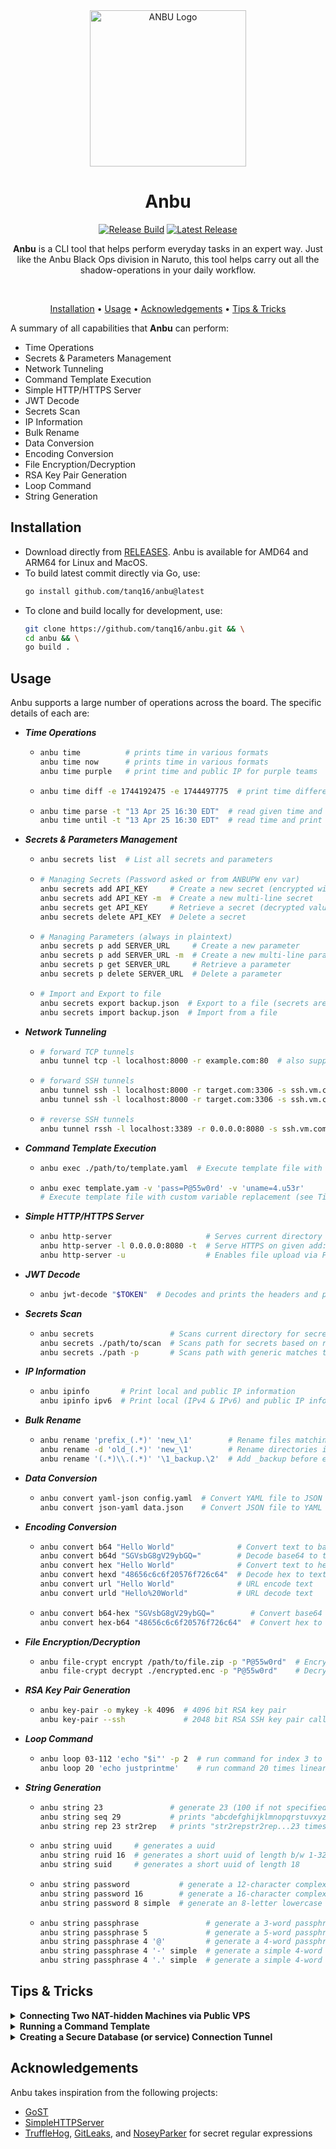 <div align="center">
  <img src=".github/assets/logo.png" alt="ANBU Logo" width="250"/>

  <h1 align="center">Anbu</h1>

  <a href="https://github.com/tanq16/anbu/actions/workflows/release.yml"><img src="https://github.com/tanq16/anbu/actions/workflows/release.yml/badge.svg" alt="Release Build"></a>&nbsp;<a href="https://github.com/tanq16/anbu/releases/latest"><img src="https://img.shields.io/github/v/release/tanq16/anbu" alt="Latest Release"></a><br>

  <p><b>Anbu</b> is a CLI tool that helps perform everyday tasks in an expert way. Just like the Anbu Black Ops division in Naruto, this tool helps carry out all the shadow-operations in your daily workflow.</p><br>
  
  <a href="#installation">Installation</a> &bull; <a href="#usage">Usage</a> &bull; <a href="#acknowledgements">Acknowledgements</a> &bull; <a href="#tips--tricks">Tips & Tricks</a><br>
</div>

A summary of all capabilities that **Anbu** can perform:

- Time Operations
- Secrets & Parameters Management
- Network Tunneling
- Command Template Execution
- Simple HTTP/HTTPS Server
- JWT Decode
- Secrets Scan
- IP Information
- Bulk Rename
- Data Conversion
- Encoding Conversion
- File Encryption/Decryption
- RSA Key Pair Generation
- Loop Command
- String Generation

## Installation

- Download directly from [RELEASES](https://github.com/Tanq16/anbu/releases). Anbu is available for AMD64 and ARM64 for Linux and MacOS.
- To build latest commit directly via Go, use:
  ```bash
  go install github.com/tanq16/anbu@latest
  ```
- To clone and build locally for development, use:
  ```bash
  git clone https://github.com/tanq16/anbu.git && \
  cd anbu && \
  go build .
  ```

## Usage

Anbu supports a large number of operations across the board. The specific details of each are:

- ***Time Operations***
  - ```bash
    anbu time          # prints time in various formats
    anbu time now      # prints time in various formats
    anbu time purple   # print time and public IP for purple teams
    ```
  - ```bash
    anbu time diff -e 1744192475 -e 1744497775  # print time difference between 2 epochs
    ```
  - ```bash
    anbu time parse -t "13 Apr 25 16:30 EDT"  # read given time and print in multiple formats
    anbu time until -t "13 Apr 25 16:30 EDT"  # read time and print difference from now
    ```
- ***Secrets & Parameters Management***
  - ```bash
    anbu secrets list  # List all secrets and parameters
    ```
  - ```bash
    # Managing Secrets (Password asked or from ANBUPW env var)
    anbu secrets add API_KEY     # Create a new secret (encrypted with AES GCM at rest)
    anbu secrets add API_KEY -m  # Create a new multi-line secret
    anbu secrets get API_KEY     # Retrieve a secret (decrypted value)
    anbu secrets delete API_KEY  # Delete a secret
    ```
  - ```bash
    # Managing Parameters (always in plaintext)
    anbu secrets p add SERVER_URL     # Create a new parameter
    anbu secrets p add SERVER_URL -m  # Create a new multi-line parameter
    anbu secrets p get SERVER_URL     # Retrieve a parameter
    anbu secrets p delete SERVER_URL  # Delete a parameter
    ```
  - ```bash
    # Import and Export to file
    anbu secrets export backup.json  # Export to a file (secrets are decrypted)
    anbu secrets import backup.json  # Import from a file
    ```
- ***Network Tunneling***
  - ```bash
    # forward TCP tunnels
    anbu tunnel tcp -l localhost:8000 -r example.com:80  # also supports --tls
    ```
  - ```bash
    # forward SSH tunnels
    anbu tunnel ssh -l localhost:8000 -r target.com:3306 -s ssh.vm.com:22 -u bob -p "builder"
    anbu tunnel ssh -l localhost:8000 -r target.com:3306 -s ssh.vm.com:22 -u bob -k ~/.ssh/mykey
    ```
  - ```bash
    # reverse SSH tunnels
    anbu tunnel rssh -l localhost:3389 -r 0.0.0.0:8080 -s ssh.vm.com:22 -u bob -p "builder"
    ```
- ***Command Template Execution***
  - ```bash
    anbu exec ./path/to/template.yaml  # Execute template file with commands as steps
    ```
  - ```bash
    anbu exec template.yam -v 'pass=P@55w0rd' -v 'uname=4.u53r'
    # Execute template file with custom variable replacement (see Tips for more information)
    ```
- ***Simple HTTP/HTTPS Server***
  - ```bash
    anbu http-server                     # Serves current directory on http://localhost:8000
    anbu http-server -l 0.0.0.0:8080 -t  # Serve HTTPS on given add:port with a self-signed cert
    anbu http-server -u                  # Enables file upload via PUT requests
    ```
- ***JWT Decode***
  - ```bash
    anbu jwt-decode "$TOKEN"  # Decodes and prints the headers and payload values in a table
    ```
- ***Secrets Scan***
  - ```bash
    anbu secrets                 # Scans current directory for secrets based on regex matches
    anbu secrets ./path/to/scan  # Scans path for secrets based on regex matches
    anbu secrets ./path -p       # Scans path with generic matches table (maybe false positive)
    ```
- ***IP Information***
  - ```bash
    anbu ipinfo       # Print local and public IP information
    anbu ipinfo ipv6  # Print local (IPv4 & IPv6) and public IP information
    ```
- ***Bulk Rename***
  - ```bash
    anbu rename 'prefix_(.*)' 'new_\1'        # Rename files matching regex pattern
    anbu rename -d 'old_(.*)' 'new_\1'        # Rename directories instead of files
    anbu rename '(.*)\\.(.*)' '\1_backup.\2'  # Add _backup before extension
    ```
- ***Data Conversion***
  - ```bash
    anbu convert yaml-json config.yaml  # Convert YAML file to JSON
    anbu convert json-yaml data.json    # Convert JSON file to YAML
    ```
- ***Encoding Conversion***
  - ```bash
    anbu convert b64 "Hello World"              # Convert text to base64
    anbu convert b64d "SGVsbG8gV29ybGQ="        # Decode base64 to text
    anbu convert hex "Hello World"              # Convert text to hex
    anbu convert hexd "48656c6c6f20576f726c64"  # Decode hex to text
    anbu convert url "Hello World"              # URL encode text
    anbu convert urld "Hello%20World"           # URL decode text
    ```
  - ```bash
    anbu convert b64-hex "SGVsbG8gV29ybGQ="        # Convert base64 to hex
    anbu convert hex-b64 "48656c6c6f20576f726c64"  # Convert hex to base64
    ```
- ***File Encryption/Decryption***
  - ```bash
    anbu file-crypt encrypt /path/to/file.zip -p "P@55w0rd"  # Encrypt a file
    anbu file-crypt decrypt ./encrypted.enc -p "P@55w0rd"    # Decrypt a file
    ```
- ***RSA Key Pair Generation***
  - ```bash
    anbu key-pair -o mykey -k 4096  # 4096 bit RSA key pair
    anbu key-pair --ssh             # 2048 bit RSA SSH key pair called anbu-key.*
    ```
- ***Loop Command***
  - ```bash
    anbu loop 03-112 'echo "$i"' -p 2  # run command for index 3 to 112 as 003, 004, ...
    anbu loop 20 'echo justprintme'    # run command 20 times linearly
    ```
- ***String Generation***
  - ```bash
    anbu string 23               # generate 23 (100 if not specified) random alphanumeric chars
    anbu string seq 29           # prints "abcdefghijklmnopqrstuvxyz" until desired length
    anbu string rep 23 str2rep   # prints "str2repstr2rep...23 times"
    ```
  - ```bash
    anbu string uuid     # generates a uuid
    anbu string ruid 16  # generates a short uuid of length b/w 1-32
    anbu string suid     # generates a short uuid of length 18
    ```
  - ```bash
    anbu string password           # generate a 12-character complex password
    anbu string password 16        # generate a 16-character complex password
    anbu string password 8 simple  # generate an 8-letter lowercase password
    ```
  - ```bash
    anbu string passphrase               # generate a 3-word passphrase with hyphens
    anbu string passphrase 5             # generate a 5-word passphrase with hyphens
    anbu string passphrase 4 '@'         # generate a 4-word passphrase with period separators
    anbu string passphrase 4 '-' simple  # generate a simple 4-word lowercase passphrase
    anbu string passphrase 4 '.' simple  # generate a simple 4-word passphrase with numbers and capitalization
    ```

## Tips & Tricks

<details>
<summary><b>Connecting Two NAT-hidden Machines via Public VPS</b></summary>

*Machine A* &rarr;
```bash
anbu tunnel rssh -l localhost:3389 -r 0.0.0.0:8001 -s vps.example.com:22 -u bob -p builder
```

*Machine B* &rarr;
```bash
anbu tunnel ssh -l localhost:3389 -r localhost:8001 -s vps.example.com:22 -u bob -p builder
```

Now, connecting to `localhost:3389` on Machine B will allow access to Machine A's 3389.

</details>

<details>
<summary><b>Running a Command Template</b></summary>

A command template needs to be in the form of a YAML template. Variables can be declared inline as well as within the template. A variable `var` for example, should be used as `{{.var}}` in the command string.

An example of a template is as follows:

```yaml
name: "Project Backup"
description: "Creates a timestamped backup of a project directory"
variables:
  backup_dir: "/home/tanq/testrepo"
  exclude_patterns: ".git,*.log"

steps:
  - name: "Clone project"
    command: "git clone https://github.com/tanq16/danzo {{.backup_dir}}"

  - name: "Build Project"
    command: "cd {{.backup_dir}} && go build -ldflags='-s -w' ."

  - name: "Get current timestamp"
    command: "timestamp=$(date +%Y%m%d_%H%M%S) && echo $timestamp > {{.backup_dir}}/anbu_backup_timestamp.txt && echo '{{.exclude_patterns}}' > {{.backup_dir}}/anbu_exclude_patterns.txt"

  - name: "Create backup archive"
    command: "cd {{.project_dir}} && tar --exclude-from={{.backup_dir}}/anbu_exclude_patterns.txt -czf backup_$(cat {{.backup_dir}}/anbu_backup_timestamp.txt).tar.gz {{.backup_dir}}"

  - name: "List created backup"
    command: "ls -lh {{.project_dir}}/*.tar.gz"

  - name: "Cleanup temporary files"
    command: "rm /tmp/anbu_backup_timestamp.txt /tmp/anbu_exclude_patterns.txt" # used non-existent for demo
    ignore_errors: true

```

The template can then be executed as:

```bash
anbu exec template.yaml -v 'project_dir=/opt/backups'
```

</details>

<details>
<summary><b>Creating a Secure Database (or service) Connection Tunnel</b></summary>

When working with remote databases or services that don't allow direct access, this method can enable connections. Create an SSH tunnel to the database server:

```bash
anbu tunnel ssh -l localhost:3306 -r db.internal.network:3306 -s jumpbox.vpn.com:22 -u bob -p builder
```

Now, connect your database client to localhost:3306, which will forward requests via the SSH forward proxy through the jumphost:

```bash
mysql -u dbuser -p -h localhost -P 3306
```

This allows a connection to restricted databases while maintaining security best practices.

</details>

## Acknowledgements

Anbu takes inspiration from the following projects:

- [GoST](https://github.com/ginuerzh/gost)
- [SimpleHTTPServer](https://github.com/projectdiscovery/simplehttpserver)
- [TruffleHog](https://github.com/trufflesecurity/trufflehog), [GitLeaks](https://github.com/gitleaks/gitleaks), and [NoseyParker](https://github.com/praetorian-inc/noseyparker) for secret regular expressions
